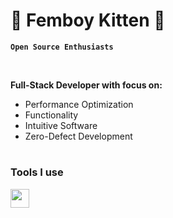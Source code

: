 # 🌸 Femboy Kitten 🌸

**`Open Source Enthusiasts`** 

<br>

**Full-Stack Developer with focus on:**

  - Performance Optimization
  - Functionality
  - Intuitive Software
  - Zero-Defect Development

#
### Tools I use

<img align="Left" width="30px" src="https://cdn.jsdelivr.net/gh/devicons/devicon@latest/icons/nixos/nixos-original.svg" />
          

